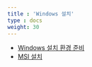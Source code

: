 ```yaml
---
title : 'Windows 설치'
type : docs
weight: 30
---
```


* [Windows 설치 환경 준비](./windows-env)
* [MSI 설치](./msi-install)
